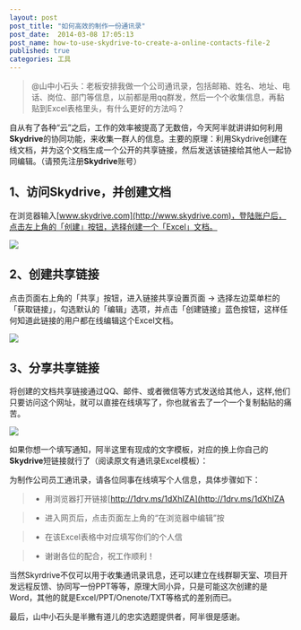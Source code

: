 ```yaml
---
layout: post
post_title: "如何高效的制作一份通讯录"
post_date:  2014-03-08 17:05:13
post_name: how-to-use-skydrive-to-create-a-online-contacts-file-2
published: true
categories: 工具
---
```


> @山中小石头：老板安排我做一个公司通讯录，包括邮箱、姓名、地址、电话、岗位、部门等信息，以前都是用qq群发，然后一个个收集信息，再黏贴到Excel表格里头，有什么更好的方法吗？

自从有了各种“云”之后，工作的效率被提高了无数倍，今天阿半就讲讲如何利用**Skydrive**的协同功能，来收集一群人的信息。主要的原理：利用Skydrive创建在线文档，并为这个文档生成一个公开的共享链接，然后发送该链接给其他人一起协同编辑。（请预先注册**Skydrive**账号）

## 1、访问Skydrive，并创建文档

在浏览器输入[www.skydrive.com](http://www.skydrive.com)，登陆账户后，点击左上角的「创建」按钮，选择创建一个「Excel」文档。

![](http://mmbiz.qpic.cn/mmbiz/z3T1vlHdIXicEHyEZDn9az89GibKrQiclQlZFU7z5YzK7xg0Sicq2yiaOOQ8GXnnGE5Cm1WCnicd47kic58EwCLpYSWbQ/0)

## 2、创建共享链接

点击页面右上角的「共享」按钮，进入链接共享设置页面 -&gt; 选择左边菜单栏的「获取链接」，勾选默认的「编辑」选项，并点击「创建链接」蓝色按钮，这样任何知道此链接的用户都在线编辑这个Excel文档。

![](http://mmbiz.qpic.cn/mmbiz/z3T1vlHdIXicEHyEZDn9az89GibKrQiclQlWKD6dSH7RDicgll67W9YU50f4NYyTEBDlTzWYBERpDtNaJWjnbSuM8A/0)

## 3、分享共享链接

将创建的文档共享链接通过QQ、邮件、或者微信等方式发送给其他人，这样,他们只要访问这个网址，就可以直接在线填写了，你也就省去了一个一个复制黏贴的痛苦。

![](http://mmbiz.qpic.cn/mmbiz/z3T1vlHdIXicEHyEZDn9az89GibKrQiclQlibpls6nch7ibQcFlAIbPC3TJkUicwSqkMibdBDbwcey5fTMd3P2uoDrvpw/0)

如果你想一个填写通知，阿半这里有现成的文字模板，对应的换上你自己的**Skydrive**短链接就行了（阅读原文有通讯录Excel模板）：

为制作公司员工通讯录，请各位同事在线填写个人信息，具体步骤如下：

> *   用浏览器打开链接[http://1drv.ms/1dXhIZA](http://1drv.ms/1dXhIZA

> *   进入网页后，点击页面左上角的“在浏览器中编辑”按

> *   在该Excel表格中对应填写你们的个人信

> *   谢谢各位的配合，祝工作顺利！

当然Skyrdrive不仅可以用于收集通讯录讯息，还可以建立在线群聊天室、项目开发远程反馈、协同写一份PPT等等，原理大同小异，只是可能这次创建的是Word，其他的就是Excel/PPT/Onenote/TXT等格式的差别而已。

最后，山中小石头是半撇有道儿的忠实选题提供者，阿半很是感谢。